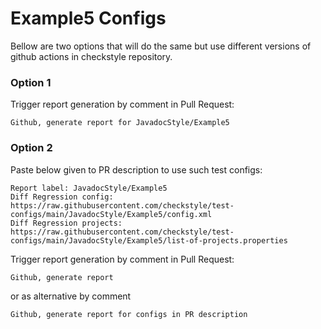 # Example5 Configs

Bellow are two options that will do the same but use different versions
of github actions in checkstyle repository.


### Option 1
Trigger report generation by comment in Pull Request:
```
Github, generate report for JavadocStyle/Example5
```

### Option 2

Paste below given to PR description to use such test configs:
```
Report label: JavadocStyle/Example5
Diff Regression config: https://raw.githubusercontent.com/checkstyle/test-configs/main/JavadocStyle/Example5/config.xml
Diff Regression projects: https://raw.githubusercontent.com/checkstyle/test-configs/main/JavadocStyle/Example5/list-of-projects.properties
```

Trigger report generation by comment in Pull Request:
```
Github, generate report
```
or as alternative by comment
```
Github, generate report for configs in PR description
```
